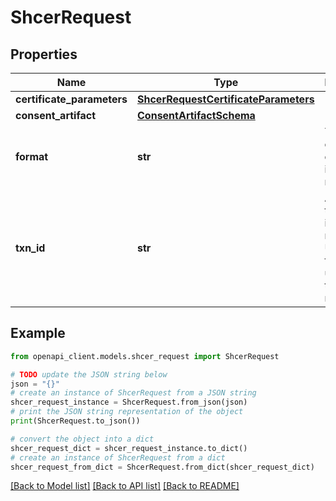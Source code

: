 # ShcerRequest


## Properties

Name | Type | Description | Notes
------------ | ------------- | ------------- | -------------
**certificate_parameters** | [**ShcerRequestCertificateParameters**](ShcerRequestCertificateParameters.md) |  | [optional] 
**consent_artifact** | [**ConsentArtifactSchema**](ConsentArtifactSchema.md) |  | [optional] 
**format** | **str** | The format of the certificate in response. | 
**txn_id** | **str** | A unique transaction id for this request in UUID format. It is used for tracking the request. | 

## Example

```python
from openapi_client.models.shcer_request import ShcerRequest

# TODO update the JSON string below
json = "{}"
# create an instance of ShcerRequest from a JSON string
shcer_request_instance = ShcerRequest.from_json(json)
# print the JSON string representation of the object
print(ShcerRequest.to_json())

# convert the object into a dict
shcer_request_dict = shcer_request_instance.to_dict()
# create an instance of ShcerRequest from a dict
shcer_request_from_dict = ShcerRequest.from_dict(shcer_request_dict)
```
[[Back to Model list]](../README.md#documentation-for-models) [[Back to API list]](../README.md#documentation-for-api-endpoints) [[Back to README]](../README.md)


